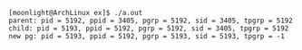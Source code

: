     [moonlight@ArchLinux ex]$ ./a.out 
    parent: pid = 5192, ppid = 3405, pgrp = 5192, sid = 3405, tpgrp = 5192
    child: pid = 5193, ppid = 5192, pgrp = 5192, sid = 3405, tpgrp = 5192
    new pg: pid = 5193, ppid = 5192, pgrp = 5193, sid = 5193, tpgrp = -1

